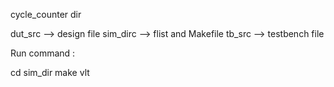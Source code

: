 cycle_counter dir

dut_src --> design file 
sim_dirc --> flist and Makefile
tb_src --> testbench file

Run command :

cd sim_dir
make vlt
